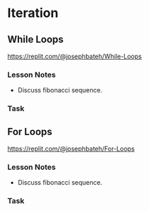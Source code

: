 # Iteration

## While Loops

https://replit.com/@josephbateh/While-Loops

### Lesson Notes

- Discuss fibonacci sequence.

### Task

## For Loops

https://replit.com/@josephbateh/For-Loops

### Lesson Notes

- Discuss fibonacci sequence.

### Task

